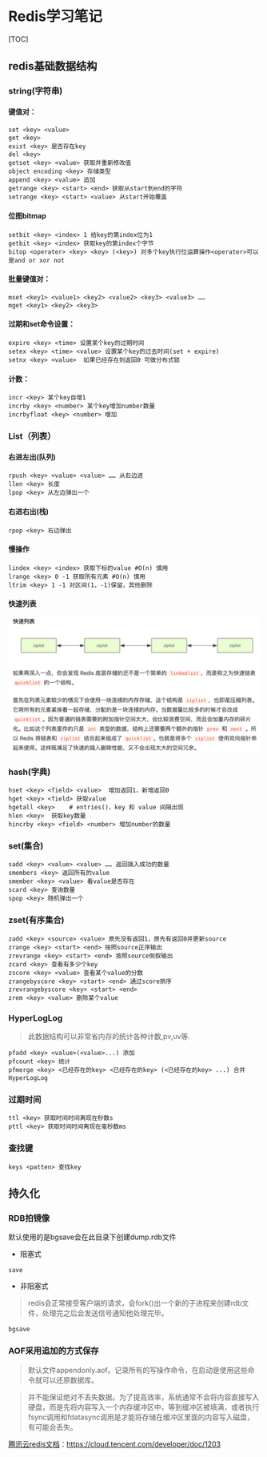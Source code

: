 #  Redis学习笔记

[TOC]

##   redis基础数据结构

###   string(字符串)

####  键值对：

	set <key> <value>   
	get <key>
	exist <key> 是否存在key
	del <key>
	getset <key> <value> 获取并重新修改值
	object encoding <key> 存储类型
	append <key> <value> 追加
	getrange <key> <start> <end> 获取从start到end的字符
	setrange <key> <start> <value> 从start开始覆盖

#### 位图bitmap

```
setbit <key> <index> 1 给key的第index位为1
getbit <key> <index> 获取key的第index个字节
bitop <operater> <key> <key> (<key>) 对多个key执行位运算操作<operater>可以是and or xor not
```

####  批量键值对：

	mset <key1> <value1> <key2> <value2> <key3> <value3> ……
	mget <key1> <key2> <key3>
####  过期和set命令设置：

	expire <key> <time> 设置某个key的过期时间
	setex <key> <time> <value> 设置某个key的过去时间(set + expire)
	setnx <key> <value>  如果已经存在则返回0 可做分布式锁

####   计数：

	incr <key> 某个key自增1
	incrby <key> <number> 某个key增加number数量
	incrbyfloat <key> <number> 增加



###  List（列表）

####  右进左出(队列)

	rpush <key> <value> <value> …… 从右边进
	llen <key> 长度
	lpop <key> 从左边弹出一个

####   右进右出(栈)

	rpop <key> 右边弹出

####  慢操作

	lindex <key> <index> 获取下标的value #O(n) 慎用
	lrange <key> 0 -1 获取所有元素 #O(n) 慎用
	ltrim <key> 1 -1 对区间(1，-1)保留，其他删除

####  快速列表

![](resource/picture/quicklist.png)



###    hash(字典)

	hset <key> <field> <value>	增加返回1，新增返回0
	hget <key> <field> 获取value
	hgetall <key> 	 # entries()，key 和 value 间隔出现
	hlen <key>	获取key数量
	hincrby <key> <field> <number> 增加number的数量



###   set(集合)

	sadd <key> <value> <value> …… 返回插入成功的数量
	smembers <key> 返回所有的value
	smember <key> <value> 看value是否存在
	scard <key> 查询数量
	spop <key> 随机弹出一个



###  zset(有序集合)

	zadd <key> <source> <value> 原先没有返回1，原先有返回0并更新source
	zrange <key> <start> <end> 按照source正序输出
	zrevrange <key> <start> <end> 按照source倒叙输出
	zcard <key> 查看有多少个key
	zscore <key> <value> 查看某个value的分数
	zrangebyscore <key> <start> <end> 通过score排序
	zrevrangebyscore <key> <start> <end> 
	zrem <key> <value> 删除某个value

### HyperLogLog

> 此数据结构可以非常省内存的统计各种计数,pv,uv等.

```
pfadd <key> <value>(<value>...) 添加
pfcount <key> 统计
pfmerge <key> <已经存在的key> <已经存在的key> (<已经存在的key> ...) 合并HyperLogLog
```



###  过期时间

	ttl <key> 获取时间时间离现在秒数s
	pttl <key> 获取时间时间离现在毫秒数ms



### 查找键

```
keys <patten> 查找key
```

## 持久化

### RDB拍镜像

默认使用的是bgsave会在此目录下创建dump.rdb文件

- 阻塞式

```
save
```

- 非阻塞式

> redis会正常接受客户端的请求，会fork()出一个新的子进程来创建rdb文件，处理完之后会发送信号通知他处理完毕。

```
bgsave
```

### AOF采用追加的方式保存

> 默认文件appendonly.aof。记录所有的写操作命令，在启动是使用这些命令就可以还原数据库。

> 并不能保证绝对不丢失数据。为了提高效率，系统通常不会将内容直接写入硬盘，而是先将内容写入一个内存缓冲区中，等到缓冲区被填满，或者执行fsync调用和fdatasync调用是才能将存储在缓冲区里面的内容写入磁盘，有可能会丢失。





[腾讯云redis文档](https://cloud.tencent.com/developer/doc/1203)：https://cloud.tencent.com/developer/doc/1203



